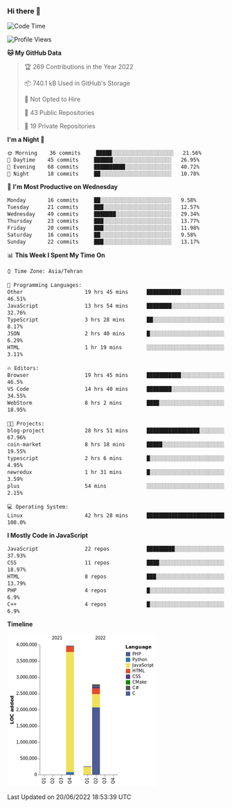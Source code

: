 ### Hi there 👋

<!--
**Mohammad-HGH/MOHAMMAD-HGH** is a ✨ _special_ ✨ repository because its `README.md` (this file) appears on your GitHub profile.

Here are some ideas to get you started:

- 🔭 I’m currently working on ...
- 🌱 I’m currently learning ...
- 👯 I’m looking to collaborate on ...
- 🤔 I’m looking for help with ...
- 💬 Ask me about ...
- 📫 How to reach me: ...
- 😄 Pronouns: ...
- ⚡ Fun fact: ...
-->

<!--START_SECTION:waka-->
![Code Time](http://img.shields.io/badge/Code%20Time-0%20secs-blue)

![Profile Views](http://img.shields.io/badge/Profile%20Views-9-blue)

**🐱 My GitHub Data** 

> 🏆 269 Contributions in the Year 2022
 > 
> 📦 740.1 kB Used in GitHub's Storage 
 > 
> 🚫 Not Opted to Hire
 > 
> 📜 43 Public Repositories 
 > 
> 🔑 19 Private Repositories  
 > 
**I'm a Night 🦉** 

```text
🌞 Morning    36 commits     █████░░░░░░░░░░░░░░░░░░░░   21.56% 
🌆 Daytime    45 commits     ██████░░░░░░░░░░░░░░░░░░░   26.95% 
🌃 Evening    68 commits     ██████████░░░░░░░░░░░░░░░   40.72% 
🌙 Night      18 commits     ██░░░░░░░░░░░░░░░░░░░░░░░   10.78%

```
📅 **I'm Most Productive on Wednesday** 

```text
Monday       16 commits     ██░░░░░░░░░░░░░░░░░░░░░░░   9.58% 
Tuesday      21 commits     ███░░░░░░░░░░░░░░░░░░░░░░   12.57% 
Wednesday    49 commits     ███████░░░░░░░░░░░░░░░░░░   29.34% 
Thursday     23 commits     ███░░░░░░░░░░░░░░░░░░░░░░   13.77% 
Friday       20 commits     ███░░░░░░░░░░░░░░░░░░░░░░   11.98% 
Saturday     16 commits     ██░░░░░░░░░░░░░░░░░░░░░░░   9.58% 
Sunday       22 commits     ███░░░░░░░░░░░░░░░░░░░░░░   13.17%

```


📊 **This Week I Spent My Time On** 

```text
⌚︎ Time Zone: Asia/Tehran

💬 Programming Languages: 
Other                    19 hrs 45 mins      ███████████░░░░░░░░░░░░░░   46.51% 
JavaScript               13 hrs 54 mins      ████████░░░░░░░░░░░░░░░░░   32.76% 
TypeScript               3 hrs 28 mins       ██░░░░░░░░░░░░░░░░░░░░░░░   8.17% 
JSON                     2 hrs 40 mins       █░░░░░░░░░░░░░░░░░░░░░░░░   6.29% 
HTML                     1 hr 19 mins        ░░░░░░░░░░░░░░░░░░░░░░░░░   3.11%

🔥 Editors: 
Browser                  19 hrs 45 mins      ███████████░░░░░░░░░░░░░░   46.5% 
VS Code                  14 hrs 40 mins      ████████░░░░░░░░░░░░░░░░░   34.55% 
WebStorm                 8 hrs 2 mins        ████░░░░░░░░░░░░░░░░░░░░░   18.95%

🐱‍💻 Projects: 
blog-project             28 hrs 51 mins      █████████████████░░░░░░░░   67.96% 
coin-market              8 hrs 18 mins       █████░░░░░░░░░░░░░░░░░░░░   19.55% 
typescript               2 hrs 6 mins        █░░░░░░░░░░░░░░░░░░░░░░░░   4.95% 
newredux                 1 hr 31 mins        █░░░░░░░░░░░░░░░░░░░░░░░░   3.59% 
plus                     54 mins             ░░░░░░░░░░░░░░░░░░░░░░░░░   2.15%

💻 Operating System: 
Linux                    42 hrs 28 mins      █████████████████████████   100.0%

```

**I Mostly Code in JavaScript** 

```text
JavaScript               22 repos            █████████░░░░░░░░░░░░░░░░   37.93% 
CSS                      11 repos            ████░░░░░░░░░░░░░░░░░░░░░   18.97% 
HTML                     8 repos             ███░░░░░░░░░░░░░░░░░░░░░░   13.79% 
PHP                      4 repos             █░░░░░░░░░░░░░░░░░░░░░░░░   6.9% 
C++                      4 repos             █░░░░░░░░░░░░░░░░░░░░░░░░   6.9%

```


**Timeline**

![Chart not found](https://raw.githubusercontent.com/Mohammad-HGH/Mohammad-HGH/main/charts/bar_graph.png) 


 Last Updated on 20/06/2022 18:53:39 UTC
<!--END_SECTION:waka-->

